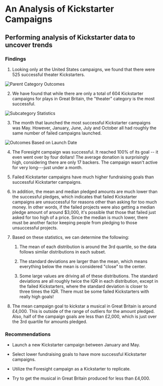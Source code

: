# An Analysis of Kickstarter Campaigns
## Performing analysis of Kickstarter data to uncover trends

### **Findings**

1. Looking only at the United States campaigns, we found that there were 525 successful theater Kickstarters.

![Parent Category Outcomes](https://user-images.githubusercontent.com/78306719/107996551-45b9f080-6fa6-11eb-93e0-0509e9b3b087.png)

2. We have found that while there are only a total of 604 Kickstarter campaigns for plays in Great Britain, the "theater" category is the most successful.

![Subcategory Statistics](https://user-images.githubusercontent.com/78306719/107996557-481c4a80-6fa6-11eb-8168-4b701f29f4c9.png)

3. The month that launched the most successful Kickstarter campaigns was May. However, January, June, July and October all had roughly the same number of failed campaigns launched.

![Outcomes Based on Launch Date](https://user-images.githubusercontent.com/78306719/107996547-43f02d00-6fa6-11eb-961e-35b33ca3926f.png)


4. The Foresight campaign was successful. It reached 100% of its goal -- it even went over by four dollars! The average donation is surprisingly high, considering there are only 17 backers. The campaign wasn't active for very long---just under a month.

5. Failed Kickstarter campaigns have much higher fundraising goals than successful Kickstarter campaigns. 

6. In addition, the mean and median pledged amounts are much lower than the successful pledges, which indicates that failed Kickstarter campaigns are unsuccessful for reasons other than asking for too much money. In other words, if the failed projects were also getting a median pledge amount of around $3,000, it's possible that those that failed just asked for too high of a price. Since the median is much lower, there must be another factor keeping people from pledging to those unsuccessful projects. 

7. Based on these statistics, we can determine the following:

   1.  The mean of each distribution is around the 3rd quartile, so the data follows similar distributions in each subset.

   2.   The standard deviations are larger than the mean, which means everything below the mean is considered "close" to the center.

   3.  Some large values are driving all of these distributions. The standard deviations are all roughly twice the IQR in each distribution, except in the failed Kickstarters, where the standard deviation is closer to three times the IQR. There must be some failed Kickstarters with really high goals!

8. The mean campaign goal to kickstar a musical in Great Britain is around £4,000. This is outside of the range of outliers for the amount pledged. Also, half of the campaign goals are less than £2,000, which is just over the 3rd quartile for amounts pledged.

### Recommendations

- Launch a new Kickstarter campaign between January and May.

- Select lower fundraising goals to have more successful Kickstarter campaigns.

- Utilize the Foresight campaign as a Kickstarter to replicate. 

- Try to get the musical in Great Britain produced for less than £4,000.


